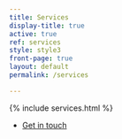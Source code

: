 ```yaml
---
title: Services
display-title: true
active: true
ref: services
style: style3
front-page: true
layout: default
permalink: /services

---
```


{% include services.html %}

<ul class="actions">
  <li><a href="/contact" class="l6 button scrolly primary">Get in touch</a></li>
</ul>
